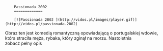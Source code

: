 
        Passionada 2002 
        =============
        
        [![Passionada 2002 ](http://vidos.pl/images/player.gif)](http://vidos.pl/passionada-2002)
        
        
 Obraz ten jest komedią romantyczną opowiadającą o portugalskiej wdowie, która straciła męża, rybaka, który zginął na morzu. Nastoletnia zobacz pełny opis
    